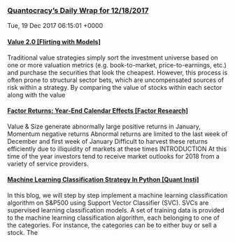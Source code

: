 ### [Quantocracy’s Daily Wrap for 12/18/2017](http://quantocracy.com/quantocracys-daily-wrap-for-12182017/)

Tue, 19 Dec 2017 06:15:01 +0000
#### [Value 2.0 [Flirting with Models]](http://quantocracy.com/redirect.php?key=cZdjITeXmV&source=feedburner)

Traditional value strategies simply sort the investment universe based on one or more valuation metrics (e.g. book-to-market, price-to-earnings, etc.) and purchase the securities that look the cheapest. However, this process is often prone to structural sector bets, which are uncompensated sources of risk within a strategy. By comparing the value of stocks within each sector along with the value
#### [Factor Returns: Year-End Calendar Effects [Factor Research]](http://quantocracy.com/redirect.php?key=PzAgSzmuo2&source=feedburner)

Value & Size generate abnormally large positive returns in January, Momentum negative returns Abnormal returns are limited to the last week of December and first week of January Difficult to harvest these returns efficiently due to illiquidity of markets at these times INTRODUCTION At this time of the year investors tend to receive market outlooks for 2018 from a variety of service providers.
#### [Machine Learning Classification Strategy In Python [Quant Insti]](http://quantocracy.com/redirect.php?key=fO5aS7h22g&source=feedburner)

In this blog, we will step by step implement a machine learning classification algorithm on S&P500 using Support Vector Classifier (SVC). SVCs are supervised learning classification models. A set of training data is provided to the machine learning classification algorithm, each belonging to one of the categories. For instance, the categories can be to either buy or sell a stock. The
